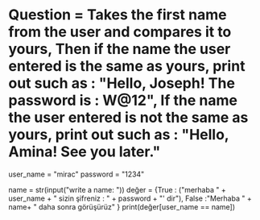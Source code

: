 # Question = Takes the first name from the user and compares it to yours, Then if the name the user entered is the same as yours, print out such as : "Hello, Joseph! The password is : W@12", If the name the user entered is not the same as yours, print out such as : "Hello, Amina! See you later."


user_name = "mirac"
password = "1234"
      
name = str(input("write a name: "))
değer = {True : ("merhaba " + user_name + " sizin şifreniz : " + password + "' dir"), False :"Merhaba " + name+ " daha sonra görüşürüz" }
print(değer[user_name == name])
